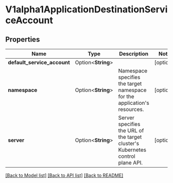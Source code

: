 # V1alpha1ApplicationDestinationServiceAccount

## Properties

Name | Type | Description | Notes
------------ | ------------- | ------------- | -------------
**default_service_account** | Option<**String**> |  | [optional]
**namespace** | Option<**String**> | Namespace specifies the target namespace for the application's resources. | [optional]
**server** | Option<**String**> | Server specifies the URL of the target cluster's Kubernetes control plane API. | [optional]

[[Back to Model list]](../README.md#documentation-for-models) [[Back to API list]](../README.md#documentation-for-api-endpoints) [[Back to README]](../README.md)



